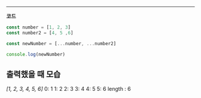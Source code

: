 

---
**코드**

```jsx
const number = [1, 2, 3]
const number2 = [4, 5 ,6]

const newNumber = [...number, ...number2]

console.log(newNumber)
```


## 출력했을 때 모습

*[1, 2, 3, 4, 5, 6]*
0: 1
1: 2
2: 3
3: 4
4: 5
5: 6
length : 6
